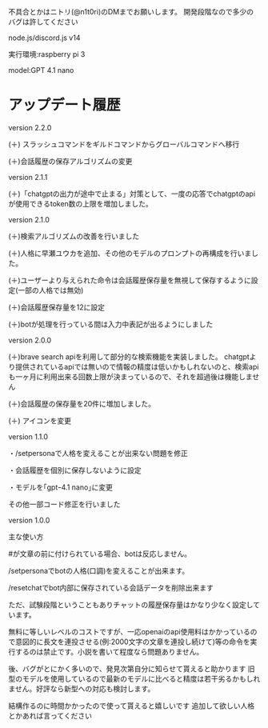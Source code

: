 不具合とかはニトリ(@n1t0ri)のDMまでお願いします。
開発段階なので多少のバグは許してください

node.js/discord.js v14

実行環境:raspberry pi 3

model:GPT 4.1 nano
# アップデート履歴
version 2.2.0

(＋) スラッシュコマンドをギルドコマンドからグローバルコマンドへ移行

(＋)会話履歴の保存アルゴリズムの変更

version 2.1.1

(＋)「chatgptの出力が途中で止まる」対策として、一度の応答でchatgptのapiが使用できるtoken数の上限を増加しました。

 version 2.1.0
 
(＋)検索アルゴリズムの改善を行いました

(＋)人格に早瀬ユウカを追加、その他のモデルのプロンプトの再構成を行いました。

(＋)ユーザーより与えられた命令は会話履歴保存量を無視して保存するように設定(一部の人格では無効)

(＋)会話履歴保存量を12に設定

(＋)botが処理を行っている間は入力中表記が出るようにしました


version 2.0.0

(＋)brave search apiを利用して部分的な検索機能を実装しました。
chatgptより提供されているapiでは無いので情報の精度は低いかもしれないのと、検索apiも一ヶ月に利用出来る回数上限が決まっているので、それを超過後は機能しません

(＋)会話履歴の保存量を20件に増加しました。

(＋) アイコンを変更

version 1.1.0

・/setpersonaで人格を変えることが出来ない問題を修正

・会話履歴を個別に保存しないように設定

・モデルを｢gptｰ4.1 nano｣に変更

その他一部コード修正を行いました

version 1.0.0

主な使い方

#が文章の前に付けられている場合、botは反応しません。

/setpersonaでbotの人格(口調)を変えることが出来ます。

/resetchatでbot内部に保存されている会話データを削除出来ます

ただ、試験段階ということもありチャットの履歴保存量はかなり少なく設定しています。


無料に等しいレベルのコストですが、一応openaiのapi使用料はかかっているので意図的に長文を連投させる(例:2000文字の文章を連投し続けて)等の命令を実行するのは禁止です。小説を書いて程度なら問題ありません。

後、バグがとにかく多いので、発見次第自分に知らせて貰えると助かります
旧型のモデルを使用しているので最新のモデルに比べると精度は若干劣るかもしれません。好評なら新型への対応も検討します。

結構作るのに時間かかったので使って貰えると嬉しいです
追加して欲しい人格とかあれば言ってください
